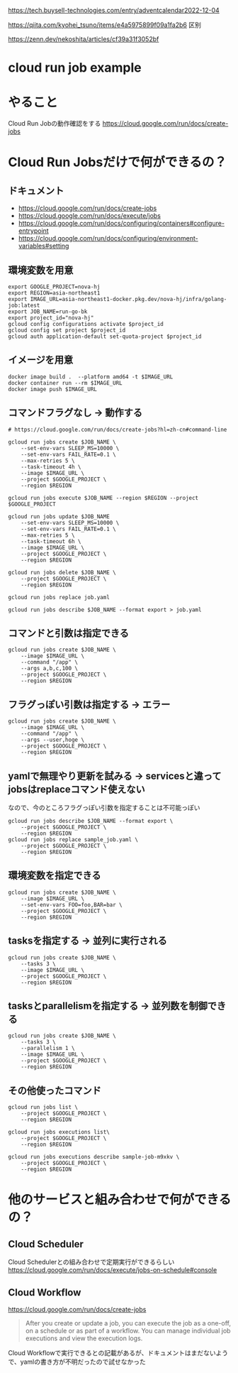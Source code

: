 https://tech.buysell-technologies.com/entry/adventcalendar2022-12-04

https://qiita.com/kyohei_tsuno/items/e4a5975899f09a1fa2b6  区别

https://zenn.dev/nekoshita/articles/cf39a31f3052bf

# cloud run job example

# やること
Cloud Run Jobの動作確認をする
https://cloud.google.com/run/docs/create-jobs


# Cloud Run Jobsだけで何ができるの？
## ドキュメント
- https://cloud.google.com/run/docs/create-jobs
- https://cloud.google.com/run/docs/execute/jobs
- https://cloud.google.com/run/docs/configuring/containers#configure-entrypoint
- https://cloud.google.com/run/docs/configuring/environment-variables#setting

## 環境変数を用意
```
export GOOGLE_PROJECT=nova-hj
export REGION=asia-northeast1
export IMAGE_URL=asia-northeast1-docker.pkg.dev/nova-hj/infra/golang-job:latest
export JOB_NAME=run-go-bk
export project_id="nova-hj"
gcloud config configurations activate $project_id
gcloud config set project $project_id
gcloud auth application-default set-quota-project $project_id
```

## イメージを用意
```
docker image build .  --platform amd64 -t $IMAGE_URL
docker container run --rm $IMAGE_URL
docker image push $IMAGE_URL
```


## コマンドフラグなし -> 動作する
```
# https://cloud.google.com/run/docs/create-jobs?hl=zh-cn#command-line

gcloud run jobs create $JOB_NAME \
    --set-env-vars SLEEP_MS=10000 \
    --set-env-vars FAIL_RATE=0.1 \
    --max-retries 5 \
    --task-timeout 4h \
    --image $IMAGE_URL \
    --project $GOOGLE_PROJECT \
    --region $REGION

gcloud run jobs execute $JOB_NAME --region $REGION --project $GOOGLE_PROJECT

gcloud run jobs update $JOB_NAME
    --set-env-vars SLEEP_MS=10000 \
    --set-env-vars FAIL_RATE=0.1 \
    --max-retries 5 \
    --task-timeout 6h \
    --image $IMAGE_URL \
    --project $GOOGLE_PROJECT \
    --region $REGION

gcloud run jobs delete $JOB_NAME \
    --project $GOOGLE_PROJECT \
    --region $REGION

gcloud run jobs replace job.yaml

gcloud run jobs describe $JOB_NAME --format export > job.yaml
```

## コマンドと引数は指定できる
```
gcloud run jobs create $JOB_NAME \
    --image $IMAGE_URL \
    --command "/app" \
    --args a,b,c,100 \
    --project $GOOGLE_PROJECT \
    --region $REGION
```

## フラグっぽい引数は指定する -> エラー
```
gcloud run jobs create $JOB_NAME \
    --image $IMAGE_URL \
    --command "/app" \
    --args --user,hoge \
    --project $GOOGLE_PROJECT \
    --region $REGION
```

##  yamlで無理やり更新を試みる -> servicesと違ってjobsはreplaceコマンド使えない
なので、今のところフラグっぽい引数を指定することは不可能っぽい
```
gcloud run jobs describe $JOB_NAME --format export \
    --project $GOOGLE_PROJECT \
    --region $REGION
gcloud run jobs replace sample_job.yaml \
    --project $GOOGLE_PROJECT \
    --region $REGION
```

## 環境変数を指定できる
```
gcloud run jobs create $JOB_NAME \
    --image $IMAGE_URL \
    --set-env-vars FOO=foo,BAR=bar \
    --project $GOOGLE_PROJECT \
    --region $REGION
```

## tasksを指定する -> 並列に実行される
```
gcloud run jobs create $JOB_NAME \
    --tasks 3 \
    --image $IMAGE_URL \
    --project $GOOGLE_PROJECT \
    --region $REGION
```

## tasksとparallelismを指定する -> 並列数を制御できる
```
gcloud run jobs create $JOB_NAME \
    --tasks 3 \
    --parallelism 1 \
    --image $IMAGE_URL \
    --project $GOOGLE_PROJECT \
    --region $REGION
```


## その他使ったコマンド
```
gcloud run jobs list \
    --project $GOOGLE_PROJECT \
    --region $REGION

gcloud run jobs executions list\
    --project $GOOGLE_PROJECT \
    --region $REGION

gcloud run jobs executions describe sample-job-m9xkv \
    --project $GOOGLE_PROJECT \
    --region $REGION
```

# 他のサービスと組み合わせで何ができるの？
## Cloud Scheduler
Cloud Schedulerとの組み合わせで定期実行ができるらしい
https://cloud.google.com/run/docs/execute/jobs-on-schedule#console

## Cloud Workflow
https://cloud.google.com/run/docs/create-jobs

>After you create or update a job, you can execute the job as a one-off, on a schedule or as part of a workflow. You can manage individual job executions and view the execution logs.

Cloud Workflowで実行できるとの記載があるが、ドキュメントはまだないようで、yamlの書き方が不明だったので試せなかった
